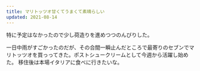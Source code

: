 ```yaml
---
title: マリトッツオ甘くてうまくて素晴らしい
updated: 2021-08-14
---
```


特に予定はなかったので少し荷造りを進めつつのんびりした。

一日中雨がすごかったのだが、その合間一瞬止んだところで最寄りのセブンでマリトッツオを買っってきた。ポストシュークリームとして今週から活躍し始めた。
移住後は本場イタリアに食べに行きたいな。
